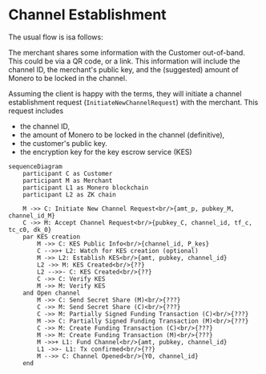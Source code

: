 # Channel Establishment

The usual flow is isa follows:

The merchant shares some information with the Customer out-of-band. This could be via a QR code, or a link. This 
information will include the channel ID, the merchant's public key, and the (suggested) amount of Monero to be 
locked in the channel.

Assuming the client is happy with the terms, they will initiate a channel establishment request 
(`InitiateNewChannelRequest`) with the merchant. This request includes 
* the channel ID, 
* the amount of Monero to be locked in the channel (definitive), 
* the customer's public key.
* the encryption key for the key escrow service (KES)

```mermaid
sequenceDiagram
    participant C as Customer
    participant M as Merchant
    participant L1 as Monero blockchain
    participant L2 as ZK chain

    M ->> C: Initiate New Channel Request<br/>{amt_p, pubkey_M, channel_id_M}
    C ->> M: Accept Channel Request<br/>{pubkey_C, channel_id, tf_c, tc_c0, dk_0}
    par KES creation
        M ->> C: KES Public Info<br/>{channel_id, P_kes}
        C -->>+ L2: Watch for KES creation (optional)
        M ->> L2: Establish KES<br/>{amt, pubkey, channel_id}
        L2 ->> M: KES Created<br/>{??}
        L2 -->>- C: KES Created<br/>{??}
        C ->> C: Verify KES
        M ->> M: Verify KES
    and Open channel
        M ->> C: Send Secret Share (M)<br/>{???}
        C ->> M: Send Secret Share (C)<br/>{???}
        C ->> M: Partially Signed Funding Transaction (C)<br/>{???}
        M ->> C: Partially Signed Funding Transaction (M)<br/>{???}
        C ->> M: Create Funding Transaction (C)<br/>{???}
        M ->> M: Create Funding Transaction (M)<br/>{???}
        M ->>+ L1: Fund Channel<br/>{amt, pubkey, channel_id}
        L1 ->>- L1: Tx confirmed<br/>{??}
        M -->> C: Channel Opened<br/>{Y0, channel_id}
    end
    
    

```